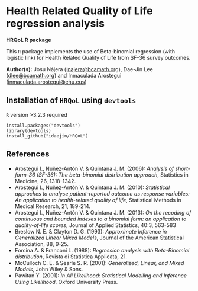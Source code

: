 # Health Related Quality of Life regression analysis

**HRQoL R package**

This `R` package implements the use of Beta-binomial regression (with logistic link) for Health Related Quality of Life from SF-36 survey outcomes.

**Author(s):** Josu Nájera (<jnajera@bcamath.org>), Dae-Jin Lee (<dlee@bcamath.org>) and Inmaculada Arostegui (<inmaculada.arostegui@ehu.eus>)


## Installation of  `HRQoL` using `devtools`

`R` version >3.2.3 required

```
install.packages("devtools")
library(devtools)
install_github("idaejin/HRQoL")
```



## References
* Arostegui I., Nuñez-Antón V. & Quintana J. M. (2006): *Analysis of short-form-36 (SF-36): The beta-binomial distribution approach*, Statistics in Medicine, 26, 1318-1342.
* Arostegui I., Nuñez-Antón V. & Quintana J. M. (2010): *Statistical approches to analyse patient-reported outcome as response variables: An application to health-related quality of life*, Statistical Methods in Medical Research, 21, 189-214.
* Arostegui I., Nuñez-Antón V. & Quintana J. M. (2013): *On the recoding of continuous and bounded indexes to a binomial form: an application to quality-of-life scores*, Journal of Applied Statistics, 40:3, 563-583
* Breslow N. E. & Clayton D. G. (1993): *Approximate Inference in Generalized Linear Mixed Models*, Journal of the American Statistical Association, 88, 9-25.
* Forcina A. & Franconi L. (1988): *Regression analysis with Beta-Binomial distribution*, Revista di Statistica Applicata, 21. 
* McCulloch C. E. & Searle S. R. (2001): *Generalized, Linear, and Mixed Models*, John Wiley & Sons.
* Pawitan Y. (2001): *In All Likelihood: Statistical Modelling and Inference Using Likelihood*, Oxford University Press.

